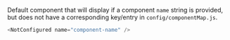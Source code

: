 Default component that will display if a component `name` string is provided, but does not have a corresponding key/entry in `config/componentMap.js`.

```js
<NotConfigured name="component-name" />
```